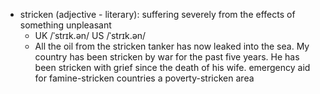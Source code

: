 - stricken (adjective - literary): suffering severely from the effects of something unpleasant
	- UK  /ˈstrɪk.ən/ US  /ˈstrɪk.ən/
	- All the oil from the stricken tanker has now leaked into the sea.
	  My country has been stricken by war for the past five years.
	  He has been stricken with grief since the death of his wife.
	  emergency aid for famine-stricken countries
	  a poverty-stricken area